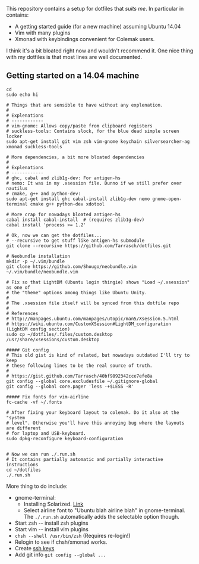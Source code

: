 This repository contains a setup for dotfiles that *suits me*. In particular in contains:

 * A getting started guide (for a new machine) assuming Ubuntu 14.04
 * Vim with many plugins
 * Xmonad with keybindings convenient for Colemak users.

I think it's a bit bloated right now and wouldn't recommend it. One nice thing
with my dotfiles is that most lines are well documented.

## Getting started on a 14.04 machine

```{bash}
cd
sudo echo hi

# Things that are sensible to have without any explenation.
#
# Explenations
# ------------
# vim-gnome: Allows copy/paste from clipboard registers
# suckless-tools: Contains slock, for the blue dead simple screen locker
sudo apt-get install git vim zsh vim-gnome keychain silversearcher-ag xmonad suckless-tools

# More dependencies, a bit more bloated dependencies
#
# Explenations
# ------------
# ghc, cabal and zlib1g-dev: For antigen-hs
# nemo: It was in my .xsession file. Dunno if we still prefer over nautilus
# cmake, g++ and python-dev:
sudo apt-get install ghc cabal-install zlib1g-dev nemo gnome-open-terminal cmake g++ python-dev xdotool

# More crap for nowadays bloated antigen-hs
cabal install cabal-install  # (requires zlib1g-dev)
cabal install 'process >= 1.2'

# Ok, now we can get the dotfiles...
# --recursive to get stuff like antigen-hs submodule
git clone --recursive https://github.com/Tarrasch/dotfiles.git

# Neobundle installation
mkdir -p ~/.vim/bundle
git clone https://github.com/Shougo/neobundle.vim ~/.vim/bundle/neobundle.vim

# Fix so that LightDM (Ubuntu login thingie) shows "Load ~/.xsession" as one of
# the "theme" options among things like Ubuntu Unity.
#
# The .xsession file itself will be synced from this dotfile repo
#
# References
# http://manpages.ubuntu.com/manpages/utopic/man5/Xsession.5.html
# https://wiki.ubuntu.com/CustomXSession#LightDM_configuration (LightDM config section)
sudo cp ~/dotfiles/.files/custom.desktop /usr/share/xsessions/custom.desktop

##### Git config
# This old gist is kind of related, but nowadays outdated I'll try to keep
# these following lines to be the real source of truth.
#
# https://gist.github.com/Tarrasch/40bf9892342cce7efe8a
git config --global core.excludesfile ~/.gitignore-global
git config --global core.pager 'less -+$LESS -R'

##### Fix fonts for vim-airline
fc-cache -vf ~/.fonts

# After fixing your keyboard layout to colemak. Do it also at the "system
# level". Otherwise you'll have this annoying bug where the layouts are different
# for laptop and USB-keyboard.
sudo dpkg-reconfigure keyboard-configuration


# Now we can run ./.run.sh
# It contains partially automatic and partially interactive instructions
cd ~/dotfiles
./.run.sh
```

More thing to do include:

  * gnome-terminal:
    * Installing Solarized. [Link](https://github.com/Anthony25/gnome-terminal-colors-solarized)
    * Select airline font to "Ubuntu blah airline blah" in gnome-terminal. The
      `./.run.sh` automatically adds the selectable option though.
  * Start zsh -- install zsh plugins
  * Start vim -- install vim plugins
  * `chsh --shell /usr/bin/zsh` (Requires re-login!)
  * Relogin to see if chsh/xmonad works.
  * Create [ssh keys](https://help.github.com/articles/generating-ssh-keys/#platform-linux)
  * Add git info `git config --global ...`
